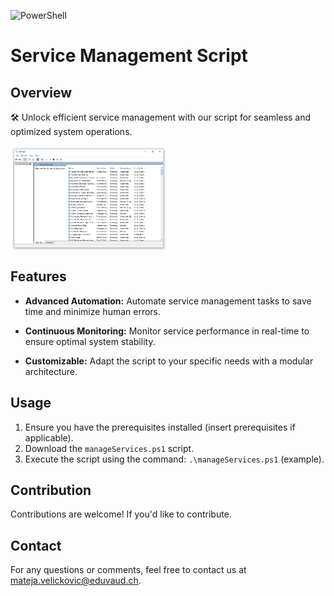 ![PowerShell](https://img.shields.io/badge/PowerShell-%235391FE.svg?style=for-the-badge&logo=powershell&logoColor=white)
# Service Management Script 

## Overview
🛠️ Unlock efficient service management with our script for seamless and optimized system operations.

<img
src="resources/manageServices.png"
alt="pwsh-manageServices - Example"
style="  display: block; width: 50%;">


## Features
- **Advanced Automation:** Automate service management tasks to save time and minimize human errors.
  
- **Continuous Monitoring:** Monitor service performance in real-time to ensure optimal system stability.

- **Customizable:** Adapt the script to your specific needs with a modular architecture.

## Usage
1. Ensure you have the prerequisites installed (insert prerequisites if applicable).
2. Download the `manageServices.ps1` script.
3. Execute the script using the command: `.\manageServices.ps1` (example).

## Contribution
Contributions are welcome! If you'd like to contribute.

## Contact
For any questions or comments, feel free to contact us at mateja.velickovic@eduvaud.ch.
